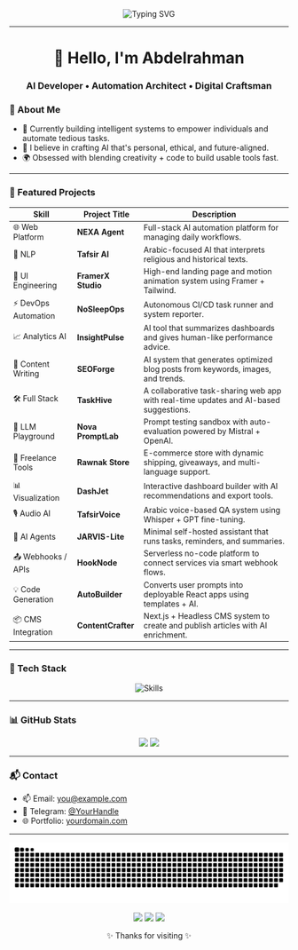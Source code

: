 <!-- GitHub Profile README -->

<div align="center">
  <img src="https://readme-typing-svg.demolab.com?font=Fira+Code&duration=3000&pause=1000&color=36BCF7&center=true&vCenter=true&width=435&lines=Welcome+to+Abdelrahman's+AI+Lab+%F0%9F%A7%A0;Crafting+code+with+vision+%F0%9F%94%A5;Merging+Humanity+%2B+AI+%F0%9F%92%BB;Let%27s+build+the+future+together+%F0%9F%9A%80" alt="Typing SVG" />
</div>

---

<h1 align="center">👋 Hello, I'm Abdelrahman</h1>
<h3 align="center">AI Developer • Automation Architect • Digital Craftsman</h3>

### 🧠 About Me

- 🔭 Currently building intelligent systems to empower individuals and automate tedious tasks.
- 🧩 I believe in crafting AI that's personal, ethical, and future-aligned.
- 🌍 Obsessed with blending creativity + code to build usable tools fast.

---

### 💼 Featured Projects

| Skill              | Project Title            | Description |
|-------------------|--------------------------|-------------|
| 🌐 Web Platform     | **NEXA Agent**            | Full-stack AI automation platform for managing daily workflows. |
| 🧠 NLP              | **Tafsir AI**             | Arabic-focused AI that interprets religious and historical texts. |
| 🎨 UI Engineering   | **FramerX Studio**        | High-end landing page and motion animation system using Framer + Tailwind. |
| ⚡ DevOps Automation| **NoSleepOps**           | Autonomous CI/CD task runner and system reporter. |
| 📈 Analytics AI     | **InsightPulse**          | AI tool that summarizes dashboards and gives human-like performance advice. |
| 🧾 Content Writing  | **SEOForge**             | AI system that generates optimized blog posts from keywords, images, and trends. |
| 🛠️ Full Stack      | **TaskHive**             | A collaborative task-sharing web app with real-time updates and AI-based suggestions. |
| 🧠 LLM Playground   | **Nova PromptLab**        | Prompt testing sandbox with auto-evaluation powered by Mistral + OpenAI. |
| 💼 Freelance Tools  | **Rawnak Store**          | E-commerce store with dynamic shipping, giveaways, and multi-language support. |
| 📊 Visualization    | **DashJet**               | Interactive dashboard builder with AI recommendations and export tools. |
| 🎙️ Audio AI         | **TafsirVoice**           | Arabic voice-based QA system using Whisper + GPT fine-tuning. |
| 🧠 AI Agents        | **JARVIS-Lite**           | Minimal self-hosted assistant that runs tasks, reminders, and summaries. |
| 📤 Webhooks / APIs  | **HookNode**              | Serverless no-code platform to connect services via smart webhook flows. |
| 💡 Code Generation | **AutoBuilder**           | Converts user prompts into deployable React apps using templates + AI. |
| 📦 CMS Integration | **ContentCrafter**        | Next.js + Headless CMS system to create and publish articles with AI enrichment. |

---

### 🧰 Tech Stack
<p align="center">
  <img src="https://skillicons.dev/icons?i=nextjs,ts,tailwind,firebase,openai,vscode,vercel,git,figma,linux,react,python,nodejs,docker" alt="Skills" />
</p>

---

### 📊 GitHub Stats
<p align="center">
  <img src="https://github-readme-stats.vercel.app/api?username=YOUR_USERNAME&show_icons=true&theme=tokyonight" />
  <img src="https://streak-stats.demolab.com?user=YOUR_USERNAME&theme=tokyonight&hide_border=true" />
</p>

---

### 📬 Contact

- 📫 Email: you@example.com
- 💬 Telegram: [@YourHandle](https://t.me/YourHandle)
- 🌐 Portfolio: [yourdomain.com](https://yourdomain.com)

---

<p align="center">
  <img src="https://github.com/Platane/snk/raw/output/github-contribution-grid-snake.svg" alt="Snake animation" />
</p>

<p align="center">
  <img src="https://media.giphy.com/media/QHE5gWI0QjqF2/giphy.gif" width="100" />
  <img src="https://media.giphy.com/media/LmNwrBhejkK9EFP504/giphy.gif" width="100" />
  <img src="https://media.giphy.com/media/kH1DBkPNyZPOk0BxrM/giphy.gif" width="100" />
</p>

<p align="center">✨ Thanks for visiting ✨</p>
